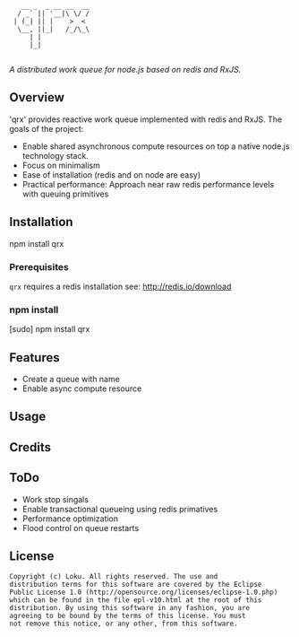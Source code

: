 ```
   __ _  _ __ __  __
  / _` || '__|\ \/ /
 | (_| || |    >  < 
  \__, ||_|   /_/\_\
     | |            
     |_|            
                         
```

*A distributed work queue for node.js based on redis and RxJS.*

## Overview
'qrx' provides reactive work queue implemented with redis and RxJS. The
goals of the project:

* Enable shared asynchronous compute resources on top a native node.js technology stack.
* Focus on minimalism
* Ease of installation (redis and on node are easy)
* Practical performance: Approach near raw redis performance levels with queuing primitives

## Installation

npm install qrx

### Prerequisites
`qrx` requires a redis installation see: http://redis.io/download

### npm install
[sudo] npm install qrx

## Features
* Create a queue with name
* Enable async compute resource 

## Usage


## Credits

## ToDo
* Work stop singals
* Enable transactional queueing using redis primatives
* Performance optimization
* Flood control on queue restarts

## License ##

    Copyright (c) Loku. All rights reserved. The use and
    distribution terms for this software are covered by the Eclipse
    Public License 1.0 (http://opensource.org/licenses/eclipse-1.0.php)
    which can be found in the file epl-v10.html at the root of this
    distribution. By using this software in any fashion, you are
    agreeing to be bound by the terms of this license. You must
    not remove this notice, or any other, from this software.
